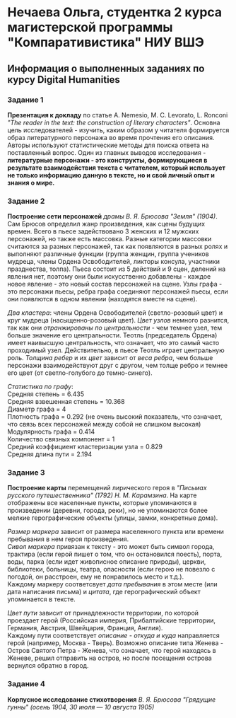 # Нечаева Ольга, студентка 2 курса магистерской программы "Компаративистика" НИУ ВШЭ #
## Информация о выполненных заданиях по курсу Digital Humanities ##

### Задание 1 ###
**Презентация к докладу** по статье A. Nemesio, M. C. Levorato, L. Ronconi *"The reader in the text: the construction of literary characters"*. Основна цель исследователей - изучить, каким образом у читателя формируется образ литературного персонажа во время прочтения его описания. Авторы используют статистические методы для поиска ответа на поставленный вопрос. Один из главных выводов исследования - **литературные персонажи - это конструкты, формирующиеся в результате взаимодействия текста с читателем, который использует не только информацию данную в тексте, но и свой личный опыт и знания о мире.**

### Задание 2 ###
**Построение сети персонажей** *драмы В. Я. Брюсова "Земля" (1904)*. Сам Брюсов определил жанр произведения, как сцены будущих времен. Всего в пьесе задействовано 3 женских и 12 мужских персонажей, но также есть массовка. Разные категории массовки считаются за разных персонажей, так как появляются в разных ролях и выполняют различные функции (группа женщин, группа учеников мудреца, члены Ордена Освободителей, ликторы консула, участники празднества, толпа). Пьеса состоит из 5 действий и 9 сцен, делений на явления нет, поэтому они были искусственно добавлены - каждое новое явление - это новый состав персонажей на сцене. Узлы графа - это персонажи пьесы, ребра графа соединяют персонажей пьесы, если они появлются в одном явлении (находятся вместе на сцене).

*Два кластера*: члены Ордена Освободителей (светло-розовый цвет) и круг мудреца (насыщенно-розовый цвет). *Цвет узлов* немного разнится, так как они *отранжированы по центральности* - чем темнее узел, тем больше значение его центральности. Теотль (председатель Ордена) имеет наивысшую центральность, что означает, что это самый часто проходимый узел. Действительно, в пьесе Теотль играет центральную роль. *Толщина ребер* и их *цвет* зависит от *веса ребра*, чем больше персонажи взаимодействуют друг с другом, чем толще ребро и темнее его цвет (от светло-голубого до темно-синего).

*Статистика по графу*:  
Средняя степень = 6.435  
Средняя взвешенная степень =  10.368  
Диаметр графа = 4  
Плотность графа = 0.292 (не очень высокий показатель, что означает, что связь всех персонажей между собой не слишком высокая)  
Модулярность графа = 0.414  
Количество связных компонент = 1  
Средний коэффициент кластеризации узла = 0.829  
Средняя длина пути = 2.194

### Задание 3 ###
**Построение карты** перемещений лирического героя в *"Письмах русского путешественника" (1792) Н. М. Карамзина*. На карте отображены все населенные пункты, которые упоминаются в произведении (деревни, города, реки), но не упоминаются более мелкие герографические объекты (улицы, замки, конкретные дома).

*Размер маркера* зависит от размера населенного пункта или времени пребывания в нем героя произведения.  
*Сивол маркера* привязан к тексту - это может быть символ города, трактира (если герой пишет о том, что он остановился поесть), порта, воды, парка (если идет живописное описание природы), церкви, библиотеки, больницы, театра, опасности (если герою не повезло с погодой, он расстроен, ему не понравилось место и т.д.).  
Каждому маркеру соответсвует *дата пребывания* в этом месте (или дата написания письма) и *цитата*, где герографический объект упоминается в тексте.

*Цвет пути* зависит от принадлежности территории, по которой проездает герой (Российская империя, Прибалтийские территории, Германия, Австрия, Швейцария, Франция, Англия).  
Каждому пути соответствует *описание - откуда и куда* направляется герой (например, Москва - Тверь). Возможно описание типа Женева - Остров Святого Петра - Женева, что означает, что герой находясь в Женеве, решил отправить на остров, но после посещения острова вернулся обратно в город.


### Задание 4 ###
**Корпусное исследование стихотворения** *В. Я. Брюсова "Грядущие гунны" (осень 1904, 30 июля — 10 августа 1905)*
